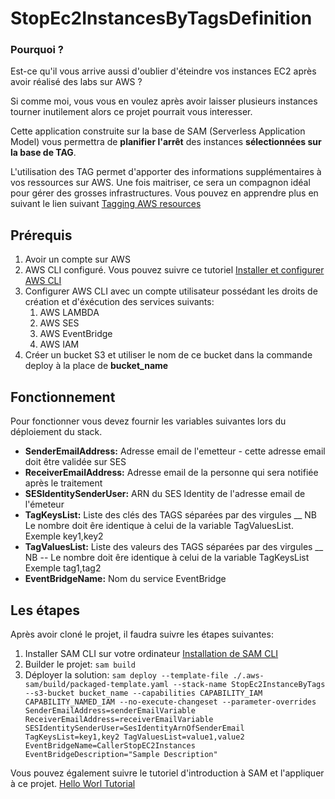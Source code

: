 # StopEc2InstancesByTagsDefinition
### Pourquoi ?
Est-ce qu'il vous arrive aussi d'oublier d'éteindre vos instances 
EC2 après avoir réalisé des labs sur AWS ?


Si comme moi, vous vous en voulez après avoir laisser plusieurs 
instances tourner inutilement alors ce projet pourrait vous interesser. 

Cette application construite sur la base de SAM (Serverless Application 
Model) vous permettra de **planifier l'arrêt** des instances **sélectionnées
sur la base de TAG**. 

L'utilisation des TAG permet d'apporter des informations supplémentaires à vos
ressources sur AWS. Une fois maitriser, ce sera un compagnon idéal pour gérer des grosses infrastructures.
Vous pouvez en apprendre plus en suivant le lien suivant [Tagging AWS resources](https://docs.aws.amazon.com/general/latest/gr/aws_tagging.html)


## Prérequis

1. Avoir un compte sur AWS
2. AWS CLI configuré. Vous pouvez suivre ce tutoriel [Installer et configurer AWS CLI](https://docs.aws.amazon.com/serverless-application-model/latest/developerguide/install-sam-cli.html)
3. Configurer AWS CLI avec un compte utilisateur possédant les droits de création et d'éxécution des
services suivants:
   1. AWS LAMBDA
   2. AWS SES
   3. AWS EventBridge
   4. AWS IAM
4. Créer un bucket S3 et utiliser le nom de ce bucket dans la commande deploy à la place de **bucket_name**


## Fonctionnement

Pour fonctionner vous devez fournir les variables suivantes lors du déploiement du stack.

- **SenderEmailAddress:** Adresse email de l'emetteur - cette adresse email doit être validée sur SES
- **ReceiverEmailAddress:** Adresse email de la personne qui sera notifiée après le traitement
- **SESIdentitySenderUser:** ARN du SES Identity de l'adresse email de l'émeteur
- **TagKeysList:** Liste des clés des TAGS séparées par des virgules __ NB Le nombre doit êre identique à celui de la variable TagValuesList. Exemple key1,key2
- **TagValuesList:** Liste des valeurs des TAGS séparées par des virgules __ NB -- Le nombre doit êre identique à celui de la variable TagKeysList Exemple tag1,tag2
- **EventBridgeName:** Nom du service EventBridge

## Les étapes
Après avoir cloné le projet, il faudra suivre les étapes suivantes:

1. Installer SAM CLI sur votre ordinateur [Installation de SAM CLI](https://docs.aws.amazon.com/serverless-application-model/latest/developerguide/install-sam-cli.html)
3. Builder le projet: `sam build`
4. Déployer la solution: 
`sam deploy --template-file ./.aws-sam/build/packaged-template.yaml --stack-name StopEc2InstanceByTags --s3-bucket bucket_name --capabilities CAPABILITY_IAM CAPABILITY_NAMED_IAM --no-execute-changeset --parameter-overrides SenderEmailAddress=senderEmailVariable ReceiverEmailAddress=receiverEmailVariable SESIdentitySenderUser=SesIdentityArnOfSenderEmail TagKeysList=key1,key2 TagValuesList=value1,value2 EventBridgeName=CallerStopEC2Instances EventBridgeDescription="Sample Description"`


Vous pouvez également suivre le tutoriel d'introduction à SAM et l'appliquer à ce projet.
[Hello Worl Tutorial](https://docs.aws.amazon.com/serverless-application-model/latest/developerguide/serverless-getting-started-hello-world.html)
